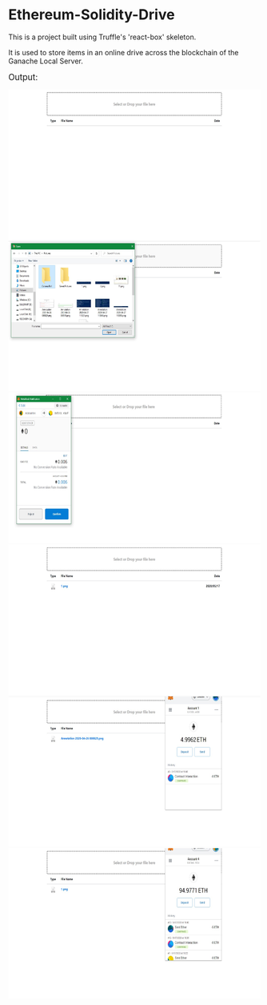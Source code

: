 # Ethereum-Solidity-Drive
 
This is a project built using Truffle's 'react-box' skeleton.

It is used to store items in an online drive across the blockchain of the Ganache Local Server.

 <big> Output: </big><br>
 
 <img src="Images\1.jpg" height=300 width=600><br> 
 <img src="Images\2.jpg" height=300 width=600><br>
 <img src="Images\3.jpg" height=300 width=600><br>
 <img src="Images\4.jpg" height=300 width=600><br>
 <img src="Images\5.jpg" height=300 width=600><br>
<img src="Images\6.jpg" height=300 width=600><br>
